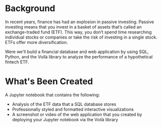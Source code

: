 # Background
In recent years, finance has had an explosion in passive investing. Passive investing means that you invest in a basket of assets that’s called an exchange-traded fund (ETF). This way, you don’t spend time researching individual stocks or companies or take the risk of investing in a single stock. ETFs offer more diversification.

Were we'll build a financial database and web application by using SQL, Python, and the Voilà library to analyze the performance of a hypothetical fintech ETF.

# What's Been Created
A Jupyter notebook that contains the following:
+ Analysis of the ETF data that a SQL database stores
+ Professionally styled and formatted interactive visualizations
+ A screenshot or video of the web application that you created by deploying your Jupyter notebook via the Voilà library